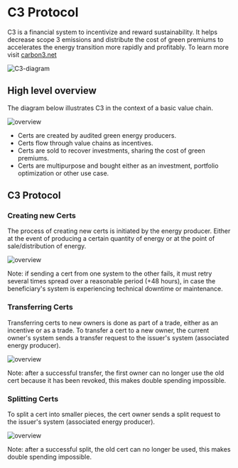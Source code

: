 # C3 Protocol
C3 is a financial system to incentivize and reward sustainability. It helps decrease scope 3 emissions and distribute the cost of green premiums to accelerates the energy transition more rapidly and profitably. To learn more visit [carbon3.net](https://www.carbon3.net)

![C3-diagram](https://github.com/co3org/C3-Protocol/assets/53948000/3cc63d2d-40ba-429d-a82d-74812a4bd368)


## High level overview
The diagram below illustrates C3 in the context of a basic value chain.

![overview](https://www.plantuml.com/plantuml/png/VS-_2i903CVn_PxYjukBeuWKYpW9laBe1JdQIqkI3drxWtycjKkMxoU1DEQaFjSXMLza8gKAysNWc5gwPqat7VFSiHgsHxHZdKWA6_QuABFWBApt1Hi4SKiVyALVP_mtFEtQLN88SoNjsOEvKkOtYSM_4KWDIuud7W00)


- Certs are created by audited green energy producers.
- Certs flow through value chains as incentives.
- Certs are sold to recover investments, sharing the cost of green premiums.
- Certs are multipurpose and bought either as an investment, portfolio optimization or other use case.

## C3 Protocol

### Creating new Certs
The process of creating new certs is initiated by the energy producer. Either at the event of producing a certain quantity of energy or at the point of sale/distribution of energy.

![overview](https://www.plantuml.com/plantuml/png/PSx1JiGm30JGUxx2TzGVG0Wj20xSEBB7uCw2HPfKjbEfVy-c2zfGBfQiUTBCmJogroa5-v8yHuqJcQy9vwl2MnAUC_HZVTKoLeRICDpJmpo_qIsn8Zg8eHuYkopjQrdOm1N6wfzqGqjCCaQNalT0OIKje7Tad8GbwafuUTgphf1EHNk-f-P5Bx9FZYr17Y_1dz77qCxLTMlRTAYScxPt3xkgnsx_tJ3y2WL35jXFhSAhPhBA3BF__m5vh5Fw1W00)

Note: if sending a cert from one system to the other fails, it must retry several times spread over a reasonable period (+48 hours), in case the beneficiary's system is experiencing technical downtime or maintenance.


### Transferring Certs
Transferring certs to new owners is done as part of a trade, either as an incentive or as a trade. To transfer a cert to a new owner, the current owner's system sends a transfer request to the issuer's system (associated energy producer).

![overview](https://www.plantuml.com/plantuml/png/TP51JiCm44NtFiNiKIvG8LGGcwxOqgLnVeLLnmupOrUzFU0eSh38ql7xC-_7Hr7BcgTWvEhZRDbE97eF857shjwOjri4qp0yqVCylzE1b6sK2vWSM8rrwejLr5jJaORQh9_qGCK6FrhrAVO0Gr8e82-ImOJJwvOuBLyF98XZNTUMCxuoHCr6O0sO5ktcD95VAx2_U5UFUv5c676Z3qJy9Bpb-wAw7ohf2afXiTu77SDg7Vu_U5xBhmHfschyQNysDT6IktLxK3Gn5eENJSV7OLW9XeCla0LYQEP8afs3I7_itnXJAkrdzFGHSSnJ-0O0)

Note: after a successful transfer, the first owner can no longer use the old cert because it has been revoked, this makes double spending impossible.


### Splitting Certs
To split a cert into smaller pieces, the cert owner sends a split request to the issuer's system (associated energy producer).

![overview](https://www.plantuml.com/plantuml/png/TOynRWCX44LxJZ5zv0kaY1mfZQkqsoByeupC0faPi7BxU8aLDcij7Vmtl3z7DIzMv-ZqmgbuyJEfVKUGcd3eYNk_9WWT3Y_qMif4pwGbib60cFF1k7b3ZrpF1-UhVT8JDH_vx8rpsW82pR61MBL22AUtDN7ghuiFwTnrTxFWgqBD_Ta7xSRSvfFHOga4uGyE_Re_8cZv0ihnrxuF1i7I8k7QGNqWf_iM_v5fdLeMh68di2g9j8O0VS05SswZsfQ-dUDDL-Vu0m00)

Note: after a successful split, the old cert can no longer be used, this makes double spending impossible.
